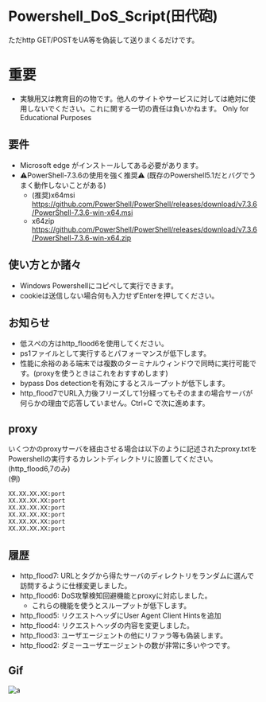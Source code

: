 
# Powershell_DoS_Script(田代砲)


ただhttp GET/POSTをUA等を偽装して送りまくるだけです。


# 重要

- 実験用又は教育目的の物です。他人のサイトやサービスに対しては絶対に使用しないでください。これに関する一切の責任は負いかねます。 Only for Educational Purposes

## 要件
- Microsoft edge がインストールしてある必要があります。
- ⚠️PowerShell-7.3.6の使用を強く推奨⚠️ (既存のPowershell5.1だとバグでうまく動作しないことがある)
  - (推奨)x64msi https://github.com/PowerShell/PowerShell/releases/download/v7.3.6/PowerShell-7.3.6-win-x64.msi
  - x64zip https://github.com/PowerShell/PowerShell/releases/download/v7.3.6/PowerShell-7.3.6-win-x64.zip


## 使い方とか諸々

- Windows Powershellにコピペして実行できます。
- cookieは送信しない場合何も入力せずEnterを押してください。


## お知らせ

- 低スぺの方はhttp_flood6を使用してください。
- ps1ファイルとして実行するとパフォーマンスが低下します。
- 性能に余裕のある端末では複数のターミナルウィンドウで同時に実行可能です。(proxyを使うときはこれをおすすめします)
- bypass Dos detectionを有効にするとスループットが低下します。
- http_flood7でURL入力後フリーズして1分経ってもそのままの場合サーバが何らかの理由で応答していません。Ctrl+C で次に進めます。


## proxy
いくつかのproxyサーバを経由させる場合は以下のように記述されたproxy.txtをPowershellの実行するカレントディレクトリに設置してください。(http_flood6,7のみ)  
(例) 
```
XX.XX.XX.XX:port
XX.XX.XX.XX:port
XX.XX.XX.XX:port
XX.XX.XX.XX:port
XX.XX.XX.XX:port
XX.XX.XX.XX:port
```


## 履歴
- http_flood7: URLと<href>タグから得たサーバのディレクトリをランダムに選んで訪問するように仕様変更しました。
- http_flood6: DoS攻撃検知回避機能とproxyに対応しました。
  - これらの機能を使うとスループットが低下します。
- http_flood5: リクエストヘッダにUser Agent Client Hintsを追加
- http_flood4: リクエストヘッダの内容を変更しました。
- http_flood3: ユーザエージェントの他にリファラ等も偽装します。
- http_flood2: ダミーユーザエージェントの数が非常に多いやつです。
## Gif
![a](https://github.com/rifurekusyon/Powershell_DoS_Script/assets/108679694/5449735b-7366-40e0-bf89-fd864494f9ad)
